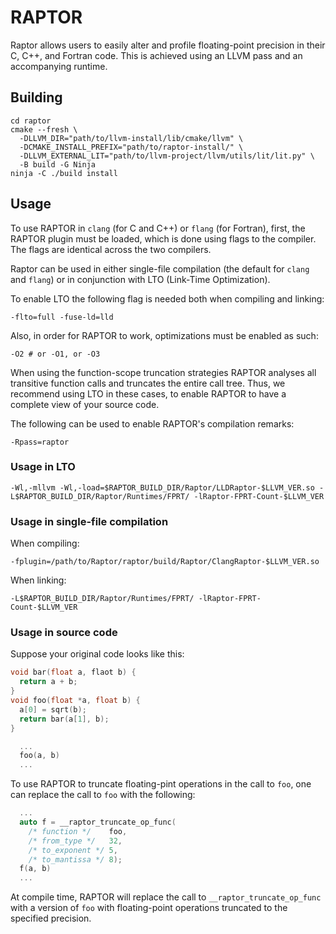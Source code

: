 # RAPTOR

Raptor allows users to easily alter and profile floating-point precision in their C, C++, and Fortran code.
This is achieved using an LLVM pass and an accompanying runtime.


## Building

``` shell
cd raptor
cmake --fresh \
  -DLLVM_DIR="path/to/llvm-install/lib/cmake/llvm" \
  -DCMAKE_INSTALL_PREFIX="path/to/raptor-install/" \
  -DLLVM_EXTERNAL_LIT="path/to/llvm-project/llvm/utils/lit/lit.py" \
  -B build -G Ninja
ninja -C ./build install
```


## Usage

To use RAPTOR in `clang` (for C and C++) or `flang` (for Fortran), first, the RAPTOR plugin must be loaded, which is done using flags to the compiler.
The flags are identical across the two compilers.

Raptor can be used in either single-file compilation (the default for `clang` and `flang`) or in conjunction with LTO (Link-Time Optimization).

To enable LTO the following flag is needed both when compiling and linking:
``` shell
-flto=full -fuse-ld=lld
```

Also, in order for RAPTOR to work, optimizations must be enabled as such:
``` shell
-O2 # or -O1, or -O3
```

When using the function-scope truncation strategies RAPTOR analyses all transitive function calls and truncates the entire call tree.
Thus, we recommend using LTO in these cases, to enable RAPTOR to have a complete view of your source code.

The following can be used to enable RAPTOR's compilation remarks:
``` shell
-Rpass=raptor
```


### Usage in LTO

``` shell
-Wl,-mllvm -Wl,-load=$RAPTOR_BUILD_DIR/Raptor/LLDRaptor-$LLVM_VER.so -L$RAPTOR_BUILD_DIR/Raptor/Runtimes/FPRT/ -lRaptor-FPRT-Count-$LLVM_VER
```

### Usage in single-file compilation

When compiling:
``` shell
-fplugin=/path/to/Raptor/raptor/build/Raptor/ClangRaptor-$LLVM_VER.so
```

When linking:
``` shell
-L$RAPTOR_BUILD_DIR/Raptor/Runtimes/FPRT/ -lRaptor-FPRT-Count-$LLVM_VER
```


### Usage in source code

Suppose your original code looks like this:
``` c++
void bar(float a, flaot b) {
  return a + b;
}
void foo(float *a, float b) {
  a[0] = sqrt(b);
  return bar(a[1], b);
}

  ...
  foo(a, b)
  ...
```

To use RAPTOR to truncate floating-pint operations in the call to `foo`, one can replace the call to `foo` with the following:
``` c++
  ...
  auto f = __raptor_truncate_op_func(
    /* function */    foo,
    /* from_type */   32,
    /* to_exponent */ 5,
    /* to_mantissa */ 8);
  f(a, b)
  ...
```

At compile time, RAPTOR will replace the call to `__raptor_truncate_op_func` with a version of `foo` with floating-point operations truncated to the specified precision.
